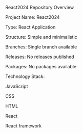 React2024 Repository Overview

Project Name: React2024

Type: React Application

Structure: Simple and minimalistic

Branches: Single branch available

Releases: No releases published

Packages: No packages available


Technology Stack:

JavaScript

CSS

HTML

React 

React framework
